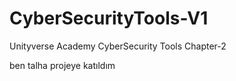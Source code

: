 # CyberSecurityTools-V1
Unityverse Academy CyberSecurity Tools Chapter-2

ben talha projeye katıldım